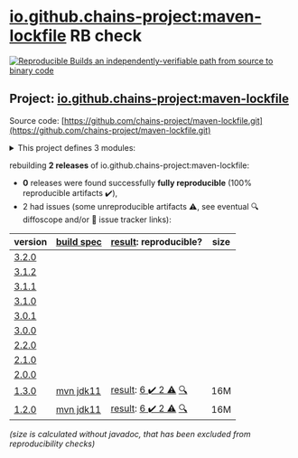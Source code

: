 [io.github.chains-project:maven-lockfile](https://central.sonatype.com/artifact/io.github.chains-project/maven-lockfile/1.3.0/versions) RB check
=======

[![Reproducible Builds](https://reproducible-builds.org/images/logos/rb.svg) an independently-verifiable path from source to binary code](https://reproducible-builds.org/)

## Project: [io.github.chains-project:maven-lockfile](https://central.sonatype.com/artifact/io.github.chains-project/maven-lockfile/1.3.0/versions)

Source code: [https://github.com/chains-project/maven-lockfile.git](https://github.com/chains-project/maven-lockfile.git)

<details><summary>This project defines 3 modules:</summary>

* [io.github.chains-project:maven-lockfile](https://central.sonatype.com/artifact/io.github.chains-project/maven-lockfile/1.3.0)
* [io.github.chains-project:maven-lockfile-github-action](https://central.sonatype.com/artifact/io.github.chains-project/maven-lockfile-github-action/1.3.0)
* [io.github.chains-project:maven-lockfile-parent](https://central.sonatype.com/artifact/io.github.chains-project/maven-lockfile-parent/1.3.0)
</details>

rebuilding **2 releases** of io.github.chains-project:maven-lockfile:
- **0** releases were found successfully **fully reproducible** (100% reproducible artifacts :heavy_check_mark:),
- 2 had issues (some unreproducible artifacts :warning:, see eventual :mag: diffoscope and/or :memo: issue tracker links):

| version | [build spec](/BUILDSPEC.md) | [result](https://reproducible-builds.org/docs/jvm/): reproducible? | size |
| -- | --------- | ------ | -- |
| [3.2.0](https://central.sonatype.com/artifact/io.github.chains-project/maven-lockfile/3.2.0/pom) | | | |
| [3.1.2](https://central.sonatype.com/artifact/io.github.chains-project/maven-lockfile/3.1.2/pom) | | | |
| [3.1.1](https://central.sonatype.com/artifact/io.github.chains-project/maven-lockfile/3.1.1/pom) | | | |
| [3.1.0](https://central.sonatype.com/artifact/io.github.chains-project/maven-lockfile/3.1.0/pom) | | | |
| [3.0.1](https://central.sonatype.com/artifact/io.github.chains-project/maven-lockfile/3.0.1/pom) | | | |
| [3.0.0](https://central.sonatype.com/artifact/io.github.chains-project/maven-lockfile/3.0.0/pom) | | | |
| [2.2.0](https://central.sonatype.com/artifact/io.github.chains-project/maven-lockfile/2.2.0/pom) | | | |
| [2.1.0](https://central.sonatype.com/artifact/io.github.chains-project/maven-lockfile/2.1.0/pom) | | | |
| [2.0.0](https://central.sonatype.com/artifact/io.github.chains-project/maven-lockfile/2.0.0/pom) | | | |
| [1.3.0](https://central.sonatype.com/artifact/io.github.chains-project/maven-lockfile/1.3.0/pom) | [mvn jdk11](maven-lockfile-1.3.0.buildspec) | [result](maven-lockfile-parent-1.3.0.buildinfo): [6 :heavy_check_mark:  2 :warning:](maven-lockfile-parent-1.3.0.buildcompare) [:mag:](maven-lockfile-parent-1.3.0.diffoscope) | 16M |
| [1.2.0](https://central.sonatype.com/artifact/io.github.chains-project/maven-lockfile/1.2.0/pom) | [mvn jdk11](maven-lockfile-1.2.0.buildspec) | [result](maven-lockfile-parent-1.2.0.buildinfo): [6 :heavy_check_mark:  2 :warning:](maven-lockfile-parent-1.2.0.buildcompare) [:mag:](maven-lockfile-parent-1.2.0.diffoscope) | 16M |

<i>(size is calculated without javadoc, that has been excluded from reproducibility checks)</i>
